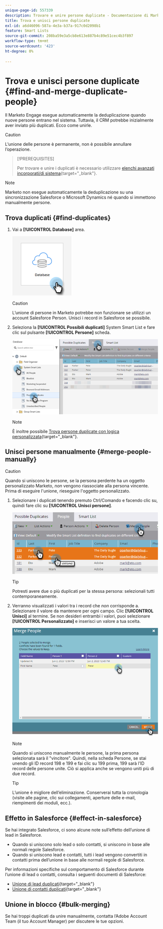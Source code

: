 ```yaml
---
unique-page-id: 557339
description: Trovare e unire persone duplicate - Documentazione di Marketo - Documentazione del prodotto
title: Trova e unisci persone duplicate
exl-id: a6d46096-587a-4e3a-b37a-917c0d2098b1
feature: Smart Lists
source-git-commit: 208ba59e3a5cb8e613e887b4c89e51cec4b3f897
workflow-type: tm+mt
source-wordcount: '423'
ht-degree: 0%

---
```


# Trova e unisci persone duplicate {#find-and-merge-duplicate-people}

Il Marketo Engage esegue automaticamente la deduplicazione quando nuove persone entrano nel sistema. Tuttavia, il CRM potrebbe inizialmente aver inviato più duplicati. Ecco come unirle.

>[!CAUTION]
>
>L’unione delle persone è permanente, non è possibile annullare l’operazione.

>[!PREREQUISITES]
>
>Per trovare e unire i duplicati è necessario utilizzare [elenchi avanzati incorporati/di sistema](/help/marketo/product-docs/core-marketo-concepts/smart-lists-and-static-lists/using-smart-lists/use-built-in-system-smart-lists.md){target="_blank"}.

>[!NOTE]
>
>Marketo non esegue automaticamente la deduplicazione su una sincronizzazione Salesforce o Microsoft Dynamics né quando si immettono manualmente persone.

## Trova duplicati {#find-duplicates}

1. Vai a **[!UICONTROL Database]** area.

   ![](assets/find-and-merge-duplicate-people-1.png)

   >[!CAUTION]
   >
   >L’unione di persone in Marketo potrebbe non funzionare se utilizzi un account Salesforce Person. Unisci i record in Salesforce se possibile.

1. Seleziona la **[!UICONTROL Possibili duplicati]** System Smart List e fare clic sul pulsante **[!UICONTROL Persone]** scheda.

   ![](assets/find-and-merge-duplicate-people-2.png)

   >[!NOTE]
   >
   >È inoltre possibile [Trova persone duplicate con logica personalizzata](/help/marketo/product-docs/core-marketo-concepts/smart-lists-and-static-lists/managing-people-in-smart-lists/find-duplicate-people-with-custom-logic.md){target="_blank"}.

## Unisci persone manualmente {#merge-people-manually}

>[!CAUTION]
>
>Quando si uniscono le persone, se la persona perdente ha un oggetto personalizzato Marketo, _non_ vengono riassociate alla persona vincente. Prima di eseguire l&#39;unione, rieseguire l&#39;oggetto personalizzato.

1. Selezionare i duplicati tenendo premuto Ctrl/Comando e facendo clic su, quindi fare clic su **[!UICONTROL Unisci persone]**.

   ![](assets/find-and-merge-duplicate-people-3.png)

   >[!TIP]
   >
   >Potresti avere due o più duplicati per la stessa persona: selezionali tutti contemporaneamente.

1. Verranno visualizzati i valori tra i record che _non_ corrisponde a. Selezionare il valore da mantenere per ogni campo. Clic **[!UICONTROL Unisci]** al termine. Se non desideri entrambi i valori, puoi selezionare **[!UICONTROL Personalizzato]** e inserisci un valore a tua scelta.

   ![](assets/find-and-merge-duplicate-people-4.png)

   >[!NOTE]
   >
   >Quando si uniscono manualmente le persone, la prima persona selezionata sarà il &quot;vincitore&quot;. Quindi, nella scheda Persone, se stai unendo gli ID record 198 e 199 e fai clic su 199 prima, 199 sarà l’ID record delle persone unite. Ciò si applica anche se vengono uniti più di due record.

   >[!TIP]
   >
   >L’unione è migliore dell’eliminazione. Conserverai tutta la cronologia (visite alle pagine, clic sui collegamenti, aperture delle e-mail, riempimenti dei moduli, ecc.).

## Effetto in Salesforce {#effect-in-salesforce}

Se hai integrato Salesforce, ci sono alcune note sull’effetto dell’unione di lead in Salesforce.

* Quando si uniscono solo lead o solo contatti, si uniscono in base alle normali regole Salesforce.
* Quando si uniscono lead e contatti, tutti i lead vengono convertiti in contatti prima dell’unione in base alle normali regole di Salesforce.

Per informazioni specifiche sul comportamento di Salesforce durante l’unione di lead o contatti, consulta i seguenti documenti di Salesforce:

* [Unione di lead duplicati](https://help.salesforce.com/HTViewHelpDoc?id=leads_merge.htm&amp;language=en_US){target="_blank"}
* [Unione di contatti duplicati](https://help.salesforce.com/HTViewHelpDoc?id=contacts_merge.htm&amp;language=en_US){target="_blank"}

## Unione in blocco {#bulk-merging}

Se hai troppi duplicati da unire manualmente, contatta l’Adobe Account Team (il tuo Account Manager) per discutere le tue opzioni.
